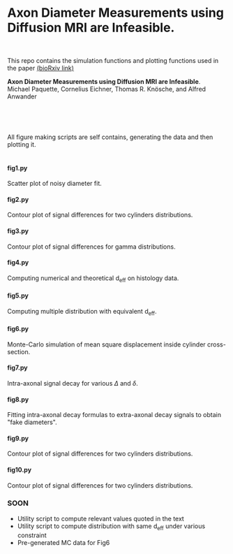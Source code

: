 # Axon Diameter Measurements using Diffusion MRI are Infeasible.
&nbsp;

This repo contains the simulation functions and plotting functions used in the paper [(bioRxiv link)](https://www.biorxiv.org/content/10.1101/2020.10.01.320507v1)

**Axon Diameter Measurements using Diffusion MRI are Infeasible**.  
Michael Paquette, Cornelius Eichner, Thomas R. Kn&ouml;sche, and Alfred Anwander
&nbsp;

&nbsp;

&nbsp;

All figure making scripts are self contains, generating the data and then plotting it.  
&nbsp;


#### fig1.py  
Scatter plot of noisy diameter fit.

#### fig2.py  
Contour plot of signal differences for two cylinders distributions.

#### fig3.py  
Contour plot of signal differences for gamma distributions.

#### fig4.py  
Computing numerical and theoretical d<sub>eff</sub> on histology data.

#### fig5.py  
Computing multiple distribution with equivalent d<sub>eff</sub>.

#### fig6.py  
Monte-Carlo simulation of mean square displacement inside cylinder cross-section.

#### fig7.py  
Intra-axonal signal decay for various $\Delta$ and $\delta$.

#### fig8.py  
Fitting intra-axonal decay formulas to extra-axonal decay signals to obtain "fake diameters".

#### fig9.py  
Contour plot of signal differences for two cylinders distributions.

#### fig10.py  
Contour plot of signal differences for two cylinders distributions.




### SOON

- Utility script to compute relevant values quoted in the text  
- Utility script to compute distribution with same d<sub>eff</sub> under various constraint  
- Pre-generated MC data for Fig6  



